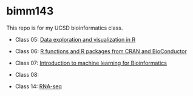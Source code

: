# bimm143

This repo is for my UCSD bioinformatics class. 


- Class 05: [Data exploration and visualization in R](https://github.com/DestinyOkoronkwo/bimm143/blob/main/BIMM%20143%20Class%205.%20copy/BIMM-143-Class-5.pdf)

- Class 06: [ R functions and R packages from CRAN and BioConductor](https://github.com/DestinyOkoronkwo/bimm143/blob/main/Class%2006%3A%20R%20Functions/Class-6.pdf)

- Class 07: [ Introduction to machine learning for Bioinformatics](https://github.com/DestinyOkoronkwo/bimm143/blob/main/Class07/Class07.md)

- Class 08: 

- Class 14: [RNA-seq](https://github.com/DestinyOkoronkwo/bimm143/blob/main/Class%2014/Class14.pdf)
